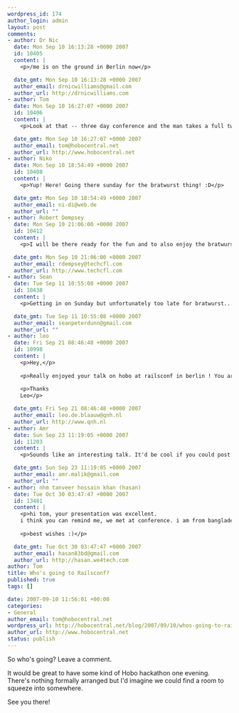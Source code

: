 ```yaml
--- 
wordpress_id: 174
author_login: admin
layout: post
comments: 
- author: Dr Nic
  date: Mon Sep 10 16:13:28 +0000 2007
  id: 10405
  content: |
    <p>/me is on the ground in Berlin now</p>

  date_gmt: Mon Sep 10 16:13:28 +0000 2007
  author_email: drnicwilliams@gmail.com
  author_url: http://drnicwilliams.com
- author: Tom
  date: Mon Sep 10 16:27:07 +0000 2007
  id: 10406
  content: |
    <p>Look at that -- three day conference and the man takes a full two week holiday. Sheesh</p>

  date_gmt: Mon Sep 10 16:27:07 +0000 2007
  author_email: tom@hobocentral.net
  author_url: http://www.hobocentral.net
- author: Niko
  date: Mon Sep 10 18:54:49 +0000 2007
  id: 10408
  content: |
    <p>Yup! Here! Going there sunday for the bratwurst thing! :D</p>

  date_gmt: Mon Sep 10 18:54:49 +0000 2007
  author_email: ni-di@web.de
  author_url: ""
- author: Robert Dempsey
  date: Mon Sep 10 21:06:00 +0000 2007
  id: 10412
  content: |
    <p>I will be there ready for the fun and to also enjoy the bratwurst.</p>

  date_gmt: Mon Sep 10 21:06:00 +0000 2007
  author_email: rdempsey@techcfl.com
  author_url: http://www.techcfl.com
- author: Sean
  date: Tue Sep 11 10:55:08 +0000 2007
  id: 10438
  content: |
    <p>Getting in on Sunday but unfortunately too late for bratwurst... :(</p>

  date_gmt: Tue Sep 11 10:55:08 +0000 2007
  author_email: seanpeterdunn@gmail.com
  author_url: ""
- author: leo
  date: Fri Sep 21 08:46:48 +0000 2007
  id: 10998
  content: |
    <p>Hey,</p>
    
    <p>Really enjoyed your talk on hobo at railsconf in berlin ! You are absolutely right in that the view side of the framework is way beyond other parts of rails in productivity. I will definitely give hobo a tryout soon.</p>
    
    <p>Thanks
    Leo</p>

  date_gmt: Fri Sep 21 08:46:48 +0000 2007
  author_email: leo.de.blaauw@qnh.nl
  author_url: http://www.qnh.nl
- author: Amr
  date: Sun Sep 23 11:19:05 +0000 2007
  id: 11203
  content: |
    <p>Sounds like an interesting talk. It'd be cool if you could post the slides and/or video of it. kthxbye.</p>

  date_gmt: Sun Sep 23 11:19:05 +0000 2007
  author_email: amr.malik@gmail.com
  author_url: ""
- author: nhm tanveer hossain khan (hasan)
  date: Tue Oct 30 03:47:47 +0000 2007
  id: 13481
  content: |
    <p>hi tom, your presentation was excellent.
    i think you can remind me, we met at conference. i am from bangladesh. if you use messenger just send me an email to the given mail address.</p>
    
    <p>best wishes :)</p>

  date_gmt: Tue Oct 30 03:47:47 +0000 2007
  author_email: hasan83bd@gmail.com
  author_url: http://hasan.we4tech.com
author: Tom
title: Who's going to Railsconf?
published: true
tags: []

date: 2007-09-10 11:56:01 +00:00
categories: 
- General
author_email: tom@hobocentral.net
wordpress_url: http://hobocentral.net/blog/2007/09/10/whos-going-to-railsconf/
author_url: http://www.hobocentral.net
status: publish
---
```

So who's going? Leave a comment.

It would be great to have some kind of Hobo hackathon one evening. There's nothing formally arranged but I'd imagine we could find a room to squeeze into somewhere.

See you there!

